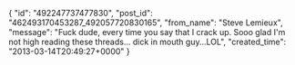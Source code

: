  {
   "id": "492247737477830",
   "post_id": "462493170453287_492057720830165",
   "from_name": "Steve Lemieux",
   "message": "Fuck dude, every time you say that I crack up. Sooo glad I'm not high reading these threads... dick in mouth guy...LOL",
   "created_time": "2013-03-14T20:49:27+0000"
 }
